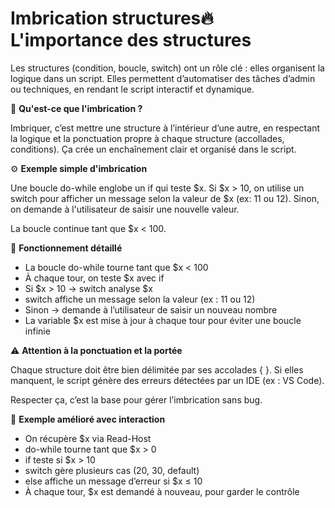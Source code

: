 # Imbrication structures🔥 **L'importance des structures**

Les structures (condition, boucle, switch) ont un rôle clé : elles organisent la logique dans un script. Elles permettent d’automatiser des tâches d’admin ou techniques, en rendant le script interactif et dynamique.

🔗 **Qu'est-ce que l'imbrication ?**

Imbriquer, c’est mettre une structure à l’intérieur d’une autre, en respectant la logique et la ponctuation propre à chaque structure (accollades, conditions). Ça crée un enchaînement clair et organisé dans le script.



⚙️ **Exemple simple d'imbrication**

Une boucle do-while englobe un if qui teste $x. Si $x > 10, on utilise un switch pour afficher un message selon la valeur de $x (ex: 11 ou 12). Sinon, on demande à l'utilisateur de saisir une nouvelle valeur.

La boucle continue tant que $x < 100.



🧩 **Fonctionnement détaillé**

- La boucle do-while tourne tant que $x < 100
- À chaque tour, on teste $x avec if
- Si $x > 10 → switch analyse $x
- switch affiche un message selon la valeur (ex : 11 ou 12)
- Sinon → demande à l’utilisateur de saisir un nouveau nombre
- La variable $x est mise à jour à chaque tour pour éviter une boucle infinie



⚠️ **Attention à la ponctuation et la portée**

Chaque structure doit être bien délimitée par ses accolades { }. Si elles manquent, le script génère des erreurs détectées par un IDE (ex : VS Code).

Respecter ça, c’est la base pour gérer l’imbrication sans bug.



🚀 **Exemple amélioré avec interaction**

- On récupère $x via Read-Host
- do-while tourne tant que $x > 0
- if teste si $x > 10
- switch gère plusieurs cas (20, 30, default)
- else affiche un message d’erreur si $x ≤ 10
- À chaque tour, $x est demandé à nouveau, pour garder le contrôle
